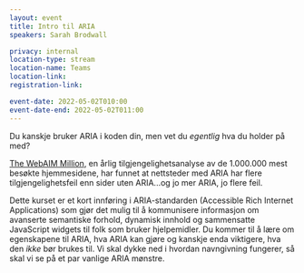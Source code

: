 ```yaml
---
layout: event
title: Intro til ARIA
speakers: Sarah Brodwall

privacy: internal
location-type: stream
location-name: Teams
location-link:
registration-link:

event-date: 2022-05-02T010:00
event-date-end: 2022-05-02T011:00
---
```

Du kanskje bruker ARIA i koden din, men vet du _egentlig_ hva du holder på med?

[The WebAIM Million](https://webaim.org/projects/million/), en årlig tilgjengelighetsanalyse av de 1.000.000 mest besøkte hjemmesidene, har funnet at nettsteder med ARIA har flere tilgjengelighetsfeil enn sider uten ARIA...og jo mer ARIA, jo flere feil.  

Dette kurset er et kort innføring i ARIA-standarden (Accessible Rich Internet Applications) som gjør det mulig til å kommunisere informasjon om avanserte semantiske forhold, dynamisk innhold og sammensatte JavaScript widgets til folk som bruker hjelpemidler.  Du kommer til å lære om egenskapene til ARIA, hva ARIA kan gjøre og kanskje enda viktigere, hva den _ikke_ bør brukes til.  Vi skal dykke ned i hvordan navngivning fungerer, så skal vi se på et par vanlige ARIA mønstre.